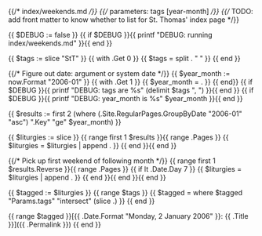 {{/* index/weekends.md */}}
{{/* parameters: tags [year-month] */}}
{{/* TODO: add front matter to know whether to list for St. Thomas' index page */}}

{{ $DEBUG := false }}
{{ if $DEBUG }}{{ printf "DEBUG: running index/weekends.md"  }}{{ end }}

{{ $tags := slice "StT" }}
{{ with .Get 0 }}
  {{ $tags = split . " " }}
{{ end }}

{{/* Figure out date: argument or system date */}}
{{ $year_month := now.Format "2006-01" }}
{{ with .Get 1 }}
  {{ $year_month = . }}
{{ end}}
{{ if $DEBUG }}{{ printf "DEBUG: tags are %s" (delimit $tags ", ") }}{{ end }}
{{ if $DEBUG }}{{ printf "DEBUG: year_month is %s" $year_month }}{{ end }}

{{ $results := first 2 (where (.Site.RegularPages.GroupByDate  "2006-01" "asc") ".Key" "ge" $year_month) }}

{{ $liturgies := slice }}
{{ range first 1 $results }}{{ range .Pages }}
{{ $liturgies = $liturgies | append . }}
{{ end }}{{ end }}

{{/* Pick up first weekend of following month */}}
{{ range first 1 $results.Reverse }}{{ range .Pages }}
{{ if lt .Date.Day 7 }}
{{ $liturgies = $liturgies | append . }}
{{ end }}{{ end }}{{ end }}

{{ $tagged := $liturgies }}
{{ range $tags }}
  	{{ $tagged = where $tagged "Params.tags" "intersect" (slice .) }}
{{ end }}

{{ range $tagged }}[{{ .Date.Format "Monday, 2 January 2006" }}: {{ .Title }}]({{ .Permalink }})
{{ end }}
